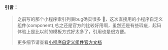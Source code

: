 

#### 引言：
> 之前写的那个小程序索引列表bug确实很多 ，这次直接用的小程序自定义组件(component),总之还是官方的比较好用啊，虽然还是有些瑕疵，起码体验上是比以前的模板方式好太多了，引用也是很方便。
>
>更多细节请查看[小程序自定义组件官方文档](https://mp.weixin.qq.com/debug/wxadoc/dev/framework/custom-component/) 





















